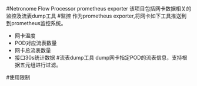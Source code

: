 #Netronome Flow Processor prometheus exporter
该项目包括网卡数据相关的监控及流表dump工具
#监控
作为prometheus exporter,将网卡如下工具推送到到prometheus监控系统。
- 网卡温度
- POD对应流表数量
- 网卡总流表数量
- 接口30s统计数据
#流表dump工具
dump网卡指定POD的流表信息，支持根据五元组进行过滤。

#使用限制
